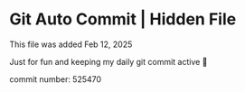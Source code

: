 # Git Auto Commit | Hidden File

This file was added Feb 12, 2025

Just for fun and keeping my daily git commit active 🤪

commit number: 525470
